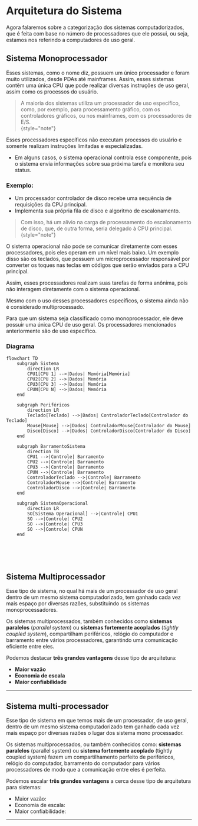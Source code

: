 # Arquitetura do Sistema

Agora falaremos sobre a categorização dos sistemas computadorizados, que é feita com base no número de processadores que ele possui, ou seja, estamos nos referindo a computadores de uso geral.

## Sistema Monoprocessador

Esses sistemas, como o nome diz, possuem um único processador e foram muito utilizados, desde PDAs até mainframes. Assim, esses sistemas contêm uma única CPU que pode realizar diversas instruções de uso geral, assim como os processos do usuário.

> A maioria dos sistemas utiliza um processador de uso específico, como, por exemplo, para processamento gráfico, com os controladores gráficos, ou nos mainframes, com os processadores de E/S.  
{style="note"}

Esses processadores específicos não executam processos do usuário e somente realizam instruções limitadas e especializadas.

- Em alguns casos, o sistema operacional controla esse componente, pois o sistema envia informações sobre sua próxima tarefa e monitora seu status.

### Exemplo:
- Um processador controlador de disco recebe uma sequência de requisições da CPU principal.
- Implementa sua própria fila de disco e algoritmo de escalonamento.

> Com isso, há um alívio na carga de processamento do escalonamento de disco, que, de outra forma, seria delegado à CPU principal.  
{style="note"}

O sistema operacional não pode se comunicar diretamente com esses processadores, pois eles operam em um nível mais baixo. Um exemplo disso são os teclados, que possuem um microprocessador responsável por converter os toques nas teclas em códigos que serão enviados para a CPU principal. 

Assim, esses processadores realizam suas tarefas de forma anônima, pois não interagem diretamente com o sistema operacional.

Mesmo com o uso desses processadores específicos, o sistema ainda não é considerado multiprocessado. 

Para que um sistema seja classificado como monoprocessador, ele deve possuir uma única CPU de uso geral. Os processadores mencionados anteriormente são de uso específico.


### Diagrama

```mermaid
flowchart TD
    subgraph Sistema
        direction LR
        CPU1[CPU 1] -->|Dados| Memória[Memória]
        CPU2[CPU 2] -->|Dados| Memória
        CPU3[CPU 3] -->|Dados| Memória
        CPUN[CPU N] -->|Dados| Memória
    end

    subgraph Periféricos
        direction LR
        Teclado[Teclado] -->|Dados| ControladorTeclado[Controlador do Teclado]
        Mouse[Mouse] -->|Dados| ControladorMouse[Controlador do Mouse]
        Disco[Disco] -->|Dados| ControladorDisco[Controlador do Disco]
    end

    subgraph BarramentoSistema
        direction TB
        CPU1 -->|Controle| Barramento
        CPU2 -->|Controle| Barramento
        CPU3 -->|Controle| Barramento
        CPUN -->|Controle| Barramento
        ControladorTeclado -->|Controle| Barramento
        ControladorMouse -->|Controle| Barramento
        ControladorDisco -->|Controle| Barramento
    end

    subgraph SistemaOperacional
        direction LR
        SO[Sistema Operacional] -->|Controle| CPU1
        SO -->|Controle| CPU2
        SO -->|Controle| CPU3
        SO -->|Controle| CPUN
    end
```

<br>
<br>
<br>


## Sistema Multiprocessador

Esse tipo de sistema, no qual há mais de um processador de uso geral dentro de um mesmo sistema computadorizado, tem ganhado cada vez mais espaço por diversas razões, substituindo os sistemas monoprocessadores.

Os sistemas multiprocessados, também conhecidos como **sistemas paralelos** (*parallel system*) ou **sistemas fortemente acoplados** (*tightly coupled system*), compartilham periféricos, relógio do computador e barramento entre vários processadores, garantindo uma comunicação eficiente entre eles.

Podemos destacar **três grandes vantagens** desse tipo de arquitetura:
- **Maior vazão**
- **Economia de escala**
- **Maior confiabilidade**
---

## Sistema multi-processador
Esse tipo de sistema em que temos mais de um processador, de uso geral, dentro de um mesmo sistema computadorizado tem ganhado cada vez mais espaço por diversas razões o lugar dos sistema mono processador.

Os sistemas multiprocessados, ou também conhecidos como: **sistemas paralelos** (parallel system) ou **sistema fortemente acoplado** (tightly coupled system) fazem um compartilhamento perfeito de periféricos, relógio do computador, barramento do computador para vários processadores de modo que a comunicação entre eles é perfeita.

Podemos escalar **três grandes vantagens** a cerca desse tipo de arquitetura para sistemas:
- Maior vazão:
- Economia de escala:
- Maior confiabilidade:

---
